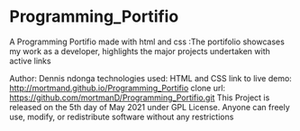 # Programming_Portifio
A Programming Portifio made with html and css :The portifolio showcases my work as a developer, highlights the major projects undertaken with active links

Author: Dennis ndonga
technologies used: HTML and CSS
link to live demo: http://mortmand.github.io/Programming_Portifio
clone url: https://github.com/mortmanD/Programming_Portifio.git
This Project is released on the 5th day of May 2021 under GPL License. Anyone can freely use, modify, or redistribute software without any restrictions
